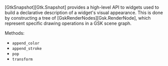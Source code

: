 [GtkSnapshot][Gtk.Snapshot] provides a high-level API to widgets used to build a declarative description of a widget's visual appearance.
This is done by constructing a tree of [GskRenderNodes][Gsk.RenderNode], which represent specific drawing operations in a GSK scene graph.


Methods:

-   `append_color`
-   `append_stroke`
-   `pop`
-   `transform`
